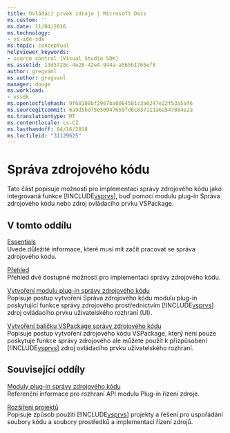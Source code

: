 ```yaml
---
title: Ovládací prvek zdroje | Microsoft Docs
ms.custom: ''
ms.date: 11/04/2016
ms.technology:
- vs-ide-sdk
ms.topic: conceptual
helpviewer_keywords:
- source control [Visual Studio SDK]
ms.assetid: 13d5728c-4e28-42e4-944a-a565b1765ef8
author: gregvanl
ms.author: gregvanl
manager: douge
ms.workload:
- vssdk
ms.openlocfilehash: 9f68108bf2967ba0084581c3a6247e22f53a5af6
ms.sourcegitcommit: 6a9d5bd75e50947659fd6c837111a6a547884e2a
ms.translationtype: MT
ms.contentlocale: cs-CZ
ms.lasthandoff: 04/16/2018
ms.locfileid: "31129625"
---
```

# <a name="source-control"></a>Správa zdrojového kódu
Tato část popisuje možnosti pro implementaci správy zdrojového kódu jako integrovaná funkce [!INCLUDE[vsprvs](../../code-quality/includes/vsprvs_md.md)], buď pomocí modulu plug-in Správa zdrojového kódu nebo zdroj ovládacího prvku VSPackage.  
  
## <a name="in-this-section"></a>V tomto oddílu  
 [Essentials](../../extensibility/internals/source-control-integration-essentials.md)  
 Uvede důležité informace, které musí mít začít pracovat se správa zdrojového kódu.  
  
 [Přehled](../../extensibility/internals/source-control-integration-overview.md)  
 Přehled dvě dostupné možnosti pro implementaci správy zdrojového kódu.  
  
 [Vytvoření modulu plug-in správy zdrojového kódu](../../extensibility/internals/creating-a-source-control-plug-in.md)  
 Popisuje postup vytvoření Správa zdrojového kódu modulu plug-in poskytující funkce správy zdrojového prostřednictvím [!INCLUDE[vsprvs](../../code-quality/includes/vsprvs_md.md)] zdroj ovládacího prvku uživatelského rozhraní (UI).  
  
 [Vytvoření balíčku VSPackage správy zdrojového kódu](../../extensibility/internals/creating-a-source-control-vspackage.md)  
 Popisuje postup vytvoření zdrojového kódu VSPackage, který není pouze poskytuje funkce správy zdrojového ale můžete použít k přizpůsobení [!INCLUDE[vsprvs](../../code-quality/includes/vsprvs_md.md)] zdroj ovládacího prvku uživatelského rozhraní.  
  
## <a name="related-sections"></a>Související oddíly  
 [Moduly plug-in správy zdrojového kódu](../../extensibility/source-control-plug-ins.md)  
 Referenční informace pro rozhraní API modulu Plug-in řízení zdroje.  
  
 [Rozšíření projektů](../../extensibility/extending-projects.md)  
 Popisuje způsob použití [!INCLUDE[vsprvs](../../code-quality/includes/vsprvs_md.md)] projekty a řešení pro uspořádání soubory kódu a soubory prostředků a implementaci řízení zdrojů.